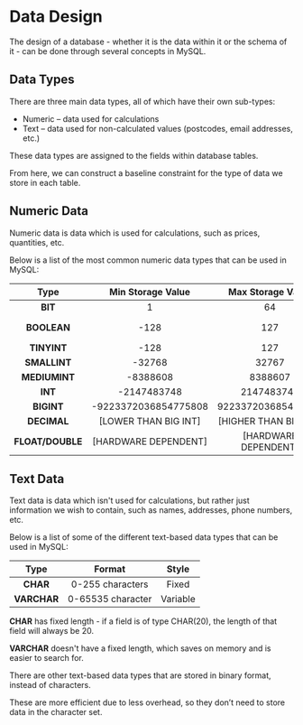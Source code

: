 # Data Design

The design of a database - whether it is the data within it or the schema of it - can be done through several concepts in MySQL.

## Data Types

There are three main data types, all of which have their own sub-types:

* Numeric – data used for calculations
* Text – data used for non-calculated values (postcodes, email addresses, etc.)

These data types are assigned to the fields within database tables.

From here, we can construct a baseline constraint for the type of data we store in each table.

## Numeric Data

Numeric data is data which is used for calculations, such as prices, quantities, etc.

Below is a list of the most common numeric data types that can be used in MySQL:

|     Type     |  Min Storage Value   |   Max Storage Value   |        Example         |
|:------------:|:--------------------:|:---------------------:|:----------------------:|
|   **BIT**    |          1           |          64           |           63           |
|  **BOOLEAN**   |         -128         |          127          | 0 or 1 (False or True) |
|   **TINYINT**    |         -128         |          127          |           47           |
|   **SMALLINT**   |        -32768        |         32767         |          5923          |
|  **MEDIUMINT**   |       -8388608       |        8388607        |         -83320         |
|     **INT**      |     -2147483748      |      2147483747       |           12           |
|    **BIGINT**    | -9223372036854775808 |  922337203685477507   |       7642384732       |
|   **DECIMAL**    | [LOWER THAN BIG INT] | [HIGHER THAN BIG INT] |        35D.30D         |
| **FLOAT/DOUBLE** | [HARDWARE DEPENDENT] | [HARDWARE DEPENDENT]  |          BIT           |

## Text Data

Text data is data which isn't used for calculations, but rather just information we wish to contain, such as names, addresses, phone numbers, etc.

Below is a list of some of the different text-based data types that can be used in MySQL:

|  Type   |      Format       |  Style   |
|:-------:|:-----------------:|:--------:|
|  **CHAR**   | 0-255 characters  |  Fixed   |
| **VARCHAR** | 0-65535 character | Variable |

**CHAR** has fixed length - if a field is of type CHAR(20), the length of that field will always be 20.

**VARCHAR** doesn't have a fixed length, which saves on memory and is easier to search for.

There are other text-based data types that are stored in binary format, instead of characters.

These are more efficient due to less overhead, so they don’t need to store data in the character set.
